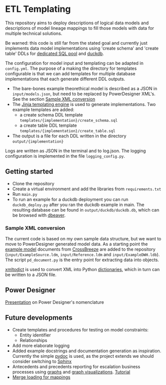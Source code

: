 # ETL Templating

This repository aims to deploy descriptions of logical data models and descriptions of model lineage mappings to fill those models with data for multiple technical solutions.

Be warned: this code is still far from the stated goal and currently just implements data model implementations using 'create schema' and 'create table' DDLs for [dedicated SQL pool](https://learn.microsoft.com/en-us/azure/synapse-analytics/sql-data-warehouse/sql-data-warehouse-overview-what-is) and [duckdb](https://duckdb.org/).

The configuration for model input and templating can be adapted in ```config.yml```. The purpose of a making the directory for templates configurable is that we can add templates for multiple database implementations that each generate different DDL outputs.

* The bare-bones example theorethical model is described as a JSON in ```input/models.json```, but need to be replaced by PowerDesigner XML's. See the section [Sample XML conversion](#sample-xml-conversion)
* The [Jinja templating engine](https://jinja.palletsprojects.com/en/stable/templates/) is used to generate implementations. Two example templates are added:
  * a create schema DDL template ```templates/{implementation}/create_schema.sql```
  * a create table DDL template ```templates/{implementation}/create_table.sql```
* The output is a file for each DDL written in the directory ```output/{implementation}```

Logs are written as JSON in the terminal and to log.json. The logging configuration is implemented in the file ```logging_config.py```.

## Getting started

* Clone the repository
* Create a virtual environment and add the libraries from ```requirements.txt```
* Run ```main.py```
* To run an example for a duckdb deployment you can run ```duckdb_deploy.py``` after you ran the duckdb example in main. The resulting database can be found in ```output/duckdb/duckdb.db```, which can be browsed with [dbeaver](https://duckdb.org/docs/guides/sql_editors/dbeaver.html).

### Sample XML conversion

The current code is based on my own sample data structure, but we want to move to PowerDesigner generated model data. As a starting point the [example model](https://generate.x-breeze.com/docs/3.1/Examples/) documents from [CrossBreeze](https://crossbreeze.nl/) are added to the repository (```input/ExampleSource.ldm```, ```input/Reference.ldm``` and ```input/ExampleDWH.ldb```). The script ```pd_document.py``` is the entry point for extracting data into objects.

[xmltodict](https://pypi.org/project/xmltodict/) is used to convert XML into Python [dictionaries](https://realpython.com/python-dicts/), which in turn can be written to a JSON file.


## Power Designer

[Presentation](https://docs.google.com/presentation/d/e/2PACX-1vSz0YO-Zb-OxNcQNjBMmwl-HqMe3lqDiZ2mH8qlQZGwpCddTSVQRgFPpJm3Dkvh5JsThuhzpjZtZWUj/pub?start=false&loop=false&delayms=3000) on  Power Designer's nomenclature

## Future developments

* Create templates and procedures for testing on model constraints:
  * Entity identifier
  * Relationships
* Add more elaborate logging
* Added example docstrings and documentation generation as inspiration. Currently the simple [pydoc](https://docs.python.org/3/library/pydoc.html) is used, as the project extends we should consider switching to [Sphinx](https://www.sphinx-doc.org/en/master/)
* Antecedents and precedents reporting for escalation business processes using [graphs](https://python.igraph.org/en/latest/tutorial.html) and [graph visualizations](https://networkx.org/). [Tutorial](https://www.youtube.com/watch?v=D8zXTiOLrYA&ab_channel=PythonTutorialsforDigitalHumanities)
* [Merge loading for mappings](https://techcommunity.microsoft.com/blog/azuresynapseanalyticsblog/merge-t-sql-for-dedicated-sql-pools-is-now-ga/3634331)
